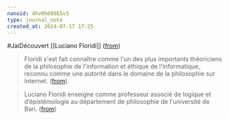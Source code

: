 ```yaml
---
nanoid: 4hv0h608b5v3
type: journal_note
created_at: 2024-07-17 17:25
---
```

#JaiDécouvert [[Luciano Floridi]] ([from](https://hal.science/hal-00526508))

> Floridi s'est fait connaître comme l'un des plus importants théoriciens de la philosophie de l'information et éthique de l'informatique, reconnu comme une autorité dans le domaine de la philosophie sur Internet. ([from](https://fr.wikipedia.org/wiki/Luciano_Floridi)).

>  Luciano Floridi enseigne comme professeur associé de logique et d’épistémologie au département de philosophie de l'université de Bari. ([from](https://fr.wikipedia.org/wiki/Luciano_Floridi))
